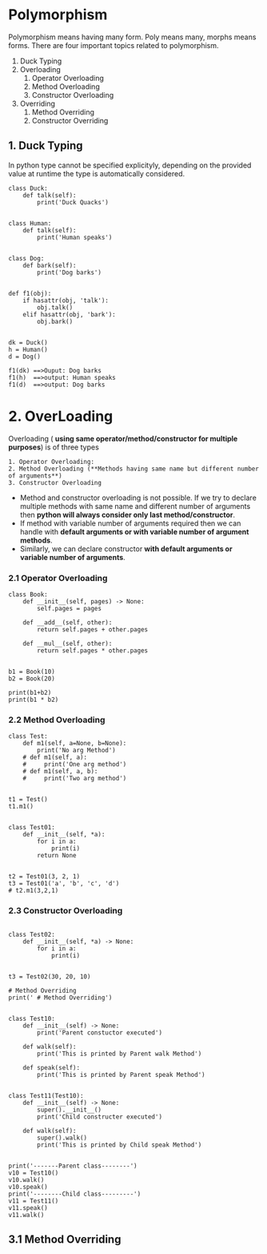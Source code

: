 # Polymorphism
Polymorphism means having many form. Poly means many, morphs means forms.
There are four important topics related to polymorphism. 
1. Duck Typing
2. Overloading
    1. Operator Overloading
    2. Method Overloading
    3. Constructor Overloading
3. Overriding
    1. Method Overriding
    2. Constructor Overriding
## 1. Duck Typing
In python type cannot be specified explicityly, depending on the provided value at runtime the type is automatically considered.
```
class Duck:
    def talk(self):
        print('Duck Quacks')


class Human:
    def talk(self):
        print('Human speaks')


class Dog:
    def bark(self):
        print('Dog barks')


def f1(obj):
    if hasattr(obj, 'talk'):
        obj.talk()
    elif hasattr(obj, 'bark'):
        obj.bark()


dk = Duck()
h = Human()
d = Dog()

f1(dk) ==>Ouput: Dog barks
f1(h)  ==>output: Human speaks
f1(d)  ==>output: Dog barks
```

#  2. OverLoading

Overloading ( **using same operator/method/constructor for multiple purposes**) is of three types

    1. Operator Overloading: 
    2. Method Overloading (**Methods having same name but different number of arguments**)
    3. Constructor Overloading 
* Method and constructor overloading is not possible. If we try to declare multiple methods with same name and different number of arguments then **python will always consider only last method/constructor**.
* If method with variable number of arguments required then we can handle with **default arguments or with variable number of argument methods**.
* Similarly, we can declare constructor **with default arguments or variable number of arguments**.

### 2.1 Operator Overloading

```
class Book:
    def __init__(self, pages) -> None:
        self.pages = pages

    def __add__(self, other):
        return self.pages + other.pages

    def __mul__(self, other):
        return self.pages * other.pages


b1 = Book(10)
b2 = Book(20)

print(b1+b2)
print(b1 * b2)
```
### 2.2 Method Overloading

```
class Test:
    def m1(self, a=None, b=None):
        print('No arg Method')
    # def m1(self, a):
    #     print('One arg method')
    # def m1(self, a, b):
    #     print('Two arg method')


t1 = Test()
t1.m1()


class Test01:
    def __init__(self, *a):
        for i in a:
            print(i)
        return None


t2 = Test01(3, 2, 1)
t3 = Test01('a', 'b', 'c', 'd')
# t2.m1(3,2,1)
```
### 2.3 Constructor Overloading
```

class Test02:
    def __init__(self, *a) -> None:
        for i in a:
            print(i)


t3 = Test02(30, 20, 10)

# Method Overriding
print(' # Method Overriding')


class Test10:
    def __init__(self) -> None:
        print('Parent constuctor executed')

    def walk(self):
        print('This is printed by Parent walk Method')

    def speak(self):
        print('This is printed by Parent speak Method')


class Test11(Test10):
    def __init__(self) -> None:
        super().__init__()
        print('Child constructer executed')

    def walk(self):
        super().walk()
        print('This is printed by Child speak Method')


print('-------Parent class--------')
v10 = Test10()
v10.walk()
v10.speak()
print('--------Child class---------')
v11 = Test11()
v11.speak()
v11.walk()
```
## 3.1 Method Overriding
```

```
